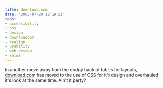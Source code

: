 ```yaml
---
title: download.com
date: '2005-07-20 12:19:21'
tags:
- accessibility
- css
- design
- downloadcom
- realign
- usability
- web-design
- xhtml
---
```


In another move away from the dodgy hack of tables for layouts, <a href="http://www.download.com">download.com</a> has moved to the use of CSS for it's design and overhauled it's look at the same time. Ain't it perty?
